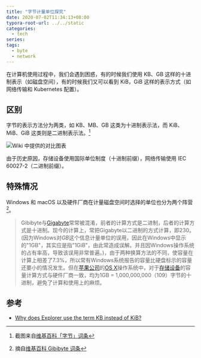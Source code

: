 ```yaml
---
title: "字节计量单位探究"
date: 2020-07-02T11:34:13+08:00
typora-root-url: ../../static
categories:
  - tech
series:
tags:
  - byte
  - network
---
```


在计算机使用过程中，我们会遇到困惑，有的时候我们使用 KB、GB 这样的十进制表示（如磁盘空间），有的时候我们又可以看到 KiB，GiB 这样的表示方式（如网络传输和 Kubernetes 配置）。

## 区别

字节的表示方法分为两类，如 KB、MB、GB 这类为十进制表示法，而 KiB、MiB、GiB 这类则是二进制表示法。[^1]

![Wiki 中提供的对比图表](image-20200702114319210.png)

由于历史原因，存储设备使用国际单位制度（十进制前缀），网络传输使用 IEC 60027-2（二进制前缀）。

## 特殊情况

Windows 和 macOS 以及硬件厂商在计量磁盘空间时选择的单位也分为两个阵营[^2]。

> Gibibyte与[Gigabyte](https://zh.wikipedia.org/wiki/Gigabyte)常常被混淆，前者的计算方式是二进制，后者的计算方式是十进制。现今的计算上，常把Gigabyte以二进制的方式计算，即230。(因为Windows对*GB*这个信息计量单位的误用，因此在Windows中显示的"1GB"，其实应是指"1GiB"，由此常造成误解。并且因Windows操作系统的占有率高，导致该误用非常普遍。)，由于两种换算方法的不同，使容量在计算上相差了7.3%，所以常有Windows系统报告的容量比硬盘标示的容量还要小的情况发生。但在[苹果公司](https://zh.wikipedia.org/wiki/苹果公司)的[OS X](https://zh.wikipedia.org/wiki/OS_X)操作系统中，对于[存储设备](https://zh.wikipedia.org/wiki/儲存裝置)的容量计算方式与硬件厂商一致，均为1GB = 1,000,000,000（109）字节的十进制，避免了计算和使用上的麻烦。

## 参考

* [Why does Explorer use the term KB instead of KiB?](https://devblogs.microsoft.com/oldnewthing/20090611-00/?p=17933)

[^1]: 截图来自[维基百科「字节」词条](https://zh.wikipedia.org/wiki/字节)
[^2]: 摘自[维基百科 Gibibyte 词条](https://zh.wikipedia.org/wiki/Gibibyte)

